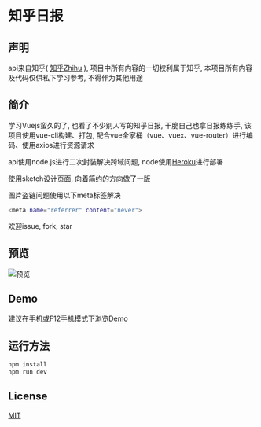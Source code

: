 # 知乎日报

## 声明
api来自知乎( [知乎Zhihu](http://www.zhihu.com/) ), 项目中所有内容的一切权利属于知乎, 本项目所有内容及代码仅供私下学习参考, 不得作为其他用途

## 简介
学习Vuejs蛮久的了, 也看了不少别人写的知乎日报, 干脆自己也拿日报练练手, 该项目使用vue-cli构建、打包, 配合vue全家桶（vue、vuex、vue-router）进行编码、使用axios进行资源请求

api使用node.js进行二次封装解决跨域问题, node使用[Heroku](https://www.heroku.com/)进行部署

使用sketch设计页面, 向着简约的方向做了一版

图片盗链问题使用以下meta标签解决

``` bash
<meta name="referrer" content="never">
```
欢迎issue, fork, star

## 预览

![预览](https://github.com/walleeeee/daily-zhihu/blob/master/static/demo.jpg)

## Demo

建议在手机或F12手机模式下浏览[Demo](https://walleeeee.github.io/daily-zhihu/)

## 运行方法

``` bash
npm install
npm run dev

```
## License

[MIT](https://opensource.org/licenses/MIT)
